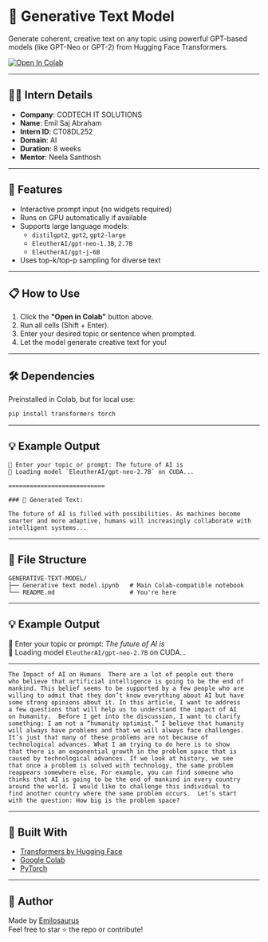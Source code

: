 
# 🧠 Generative Text Model

Generate coherent, creative text on any topic using powerful GPT-based models (like GPT-Neo or GPT-2) from Hugging Face Transformers.

[![Open In Colab](https://colab.research.google.com/assets/colab-badge.svg)](https://colab.research.google.com/github/Emilosaurus/GENERATIVE-TEXT-MODEL/blob/main/Generative%20text%20model.ipynb)

---

## 👨‍💻 Intern Details

- **Company**: CODTECH IT SOLUTIONS  
- **Name**: Emil Saj Abraham  
- **Intern ID**: CT08DL252  
- **Domain**: AI  
- **Duration**: 8 weeks  
- **Mentor**: Neela Santhosh  

---

## 🚀 Features

- Interactive prompt input (no widgets required)
- Runs on GPU automatically if available
- Supports large language models:
  - `distilgpt2`, `gpt2`, `gpt2-large`
  - `EleutherAI/gpt-neo-1.3B`, `2.7B`
  - `EleutherAI/gpt-j-6B`
- Uses top-k/top-p sampling for diverse text

---

## 📋 How to Use

1. Click the **"Open in Colab"** button above.
2. Run all cells (Shift + Enter).
3. Enter your desired topic or sentence when prompted.
4. Let the model generate creative text for you!

---

## 🛠 Dependencies

Preinstalled in Colab, but for local use:

```bash
pip install transformers torch
```

---

## 💡 Example Output

```
📝 Enter your topic or prompt: The future of AI is
🚀 Loading model `EleutherAI/gpt-neo-2.7B` on CUDA...

===========================

### 🧠 Generated Text:

The future of AI is filled with possibilities. As machines become smarter and more adaptive, humans will increasingly collaborate with intelligent systems...
```

---

## 📁 File Structure

```
GENERATIVE-TEXT-MODEL/
├── Generative text model.ipynb   # Main Colab-compatible notebook
└── README.md                     # You're here
```

---

## 💡 Example Output

📝 Enter your topic or prompt: *The future of AI is*  
🚀 Loading model `EleutherAI/gpt-neo-2.7B` on CUDA...

---

    The Impact of AI on Humans  There are a lot of people out there
    who believe that artificial intelligence is going to be the end of
    mankind. This belief seems to be supported by a few people who are
    willing to admit that they don’t know everything about AI but have
    some strong opinions about it. In this article, I want to address
    a few questions that will help us to understand the impact of AI
    on humanity.  Before I get into the discussion, I want to clarify
    something: I am not a “humanity optimist.” I believe that humanity
    will always have problems and that we will always face challenges.
    It’s just that many of these problems are not because of
    technological advances. What I am trying to do here is to show
    that there is an exponential growth in the problem space that is
    caused by technological advances. If we look at history, we see
    that once a problem is solved with technology, the same problem
    reappears somewhere else. For example, you can find someone who
    thinks that AI is going to be the end of mankind in every country
    around the world. I would like to challenge this individual to
    find another country where the same problem occurs.  Let’s start
    with the question: How big is the problem space?
    
---

## 🤖 Built With

- [Transformers by Hugging Face](https://huggingface.co/docs/transformers)
- [Google Colab](https://colab.research.google.com/)
- [PyTorch](https://pytorch.org/)

---

## 🙌 Author

Made by [Emilosaurus](https://github.com/Emilosaurus)  
Feel free to star ⭐ the repo or contribute!
